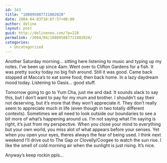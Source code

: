 ```yaml
---
id: 343
title: "108095087721802028"
date: 2004-04-03T10:07:57+00:00
author: deline
layout: post
guid: http://delineneo.com/?p=228
permalink: /2004/04/108095087721802028/
categories:
  - Uncategorized
---
```

Another Saturday morning&#8230; sitting here listening to music and typing up my notes. I&#8217;ve been up since 4am. Went over to Clifton Gardens for a fish. It was pretty sucky today no big fish around. Still it was good. Came back stopped at Macca&#8217;s to eat some food, then back home. In a lazy daydream mood today. Listening to Oasis&#8230; good stuff.

Tomorrow going to go to Yum Cha, just me and dad. It sounds slack to say this, but I don&#8217;t want to pay for my mum and brother. I shouldn&#8217;t say their not deserving, but it&#8217;s more that they won&#8217;t appreciate it. They don&#8217;t really seem to appreciate much in life (even though in two totally different contexts). Sometimes we all need to look outside our boundaries to see a bit more of what&#8217;s happening around us. I&#8217;m not saying what I&#8217;m saying is right, it&#8217;s just from my perspective. When you close your mind to everything but your own world, you miss alot of what appears before your senses. Yet when you open your eyes, theres always the fear of being used. I think next weekend I&#8217;ll drive out to The Gap or Clovelly/Coogee to watch the sun rise. I like the smell of cold morning air when the sunlight is just rising. It&#8217;s nice.

Anyway&#8217;s keep rockin ppls&#8230;
